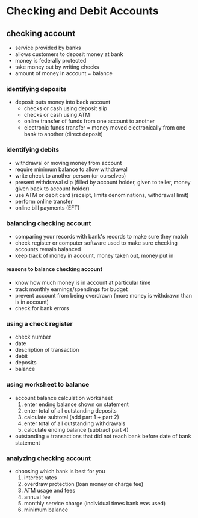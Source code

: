 # Checking and Debit Accounts

## checking account
* service provided by banks
* allows customers to deposit money at bank
* money is federally protected
* take money out by writing checks
* amount of money in account = balance

### identifying deposits
* deposit puts money into back account
    * checks or cash using deposit slip
    * checks or cash using ATM
    * online transfer of funds from one account to another
    * electronic funds transfer = money moved electronically from one bank to another (direct deposit)

### identifying debits
* withdrawal or moving money from account
* require minimum balance to allow withdrawal
* write check to another person (or ourselves)
* present withdrawal slip (filled by account holder, given to teller, money given back to account holder)
* use ATM or debit card (receipt, limits denominations, withdrawal limit)
* perform online transfer
* online bill payments (EFT)

### balancing checking account
* comparing your records with bank's records to make sure they match
* check register or computer software used to make sure checking accounts remain balanced
* keep track of money in account, money taken out, money put in
#### reasons to balance checking account
* know how much money is in account at particular time
* track monthly earnings/spendings for budget
* prevent account from being overdrawn (more money is withdrawn than is in account)
* check for bank errors

### using a check register
* check number
* date
* description of transaction
* debit
* deposits
* balance

### using worksheet to balance
* account balance calculation worksheet
    1. enter ending balance shown on statement
    2. enter total of all outstanding deposits
    3. calculate subtotal (add part 1 + part 2)
    4. enter total of all outstanding withdrawals
    5. calculate ending balance (subtract part 4)
* outstanding = transactions that did not reach bank before date of bank statement

### analyzing checking account
* choosing which bank is best for you
    1. interest rates
    2. overdraw protection (loan money or charge fee)
    3. ATM usage and fees
    4. annual fee
    5. monthly service charge (individual times bank was used)
    6. minimum balance